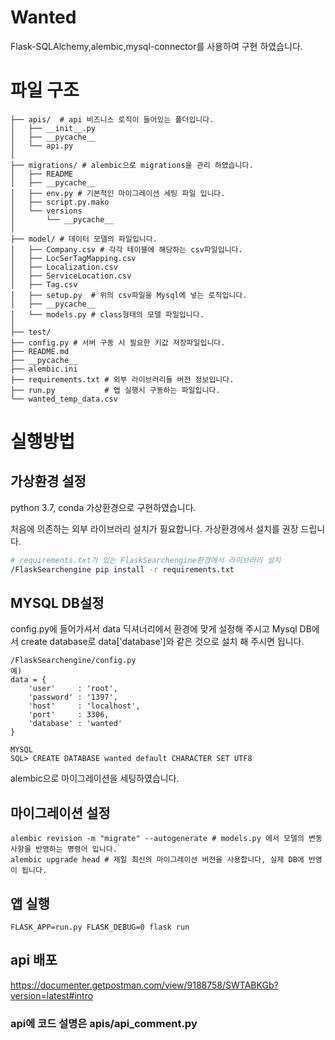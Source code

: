 # Wanted
Flask-SQLAlchemy,alembic,mysql-connector를 사용하여 구현 하였습니다.

# 파일 구조
```
├── apis/  # api 비즈니스 로직이 들어있는 폴더입니다.
│   ├── __init__.py
│   ├── __pycache__
│   └── api.py
│
├── migrations/ # alembic으로 migrations을 관리 하였습니다.
│   ├── README
│   ├── __pycache__
│   ├── env.py # 기본적인 마이그레이션 세팅 파일 입니다.
│   ├── script.py.mako
│   └── versions
│       └── __pycache__
│
├── model/ # 데이터 모델의 파일입니다. 
│   ├── Company.csv # 각각 테이블에 해당하는 csv파일입니다.
│   ├── LocSerTagMapping.csv
│   ├── Localization.csv
│   ├── ServiceLocation.csv
│   ├── Tag.csv
│   ├── setup.py  # 위의 csv파일을 Mysql에 넣는 로직입니다.
│   ├── __pycache__
│   └── models.py # class형태의 모델 파일입니다.
│
├── test/
├── config.py # 서버 구동 시 필요한 키값 저장파일입니다.
├── README.md
├── __pycache__
├── alembic.ini
├── requirements.txt # 외부 라이브러리들 버전 정보입니다.
├── run.py           # 앱 실행시 구동하는 파일입니다.
└── wanted_temp_data.csv 
```

# 실행방법


## 가상환경 설정
 
python 3.7, conda 가상환경으로 구현하였습니다.

처음에 의존하는 외부 라이브러리 설치가 필요합니다.
가상환경에서 설치를 권장 드립니다.
```bash
# requirements.txt가 있는 FlaskSearchengine환경에서 라이브러리 설치
/FlaskSearchengine pip install -r requirements.txt
```

## MYSQL DB설정
 

config.py에 들어가셔서 data 딕셔너리에서 환경에 맞게 설정해 주시고 
Mysql DB에서 create database로 data['database']와 같은 것으로 설치 해 주시면 됩니다.

```
/FlaskSearchengine/config.py
예)
data = {
    'user'     : 'root', 
    'password' : '1397',
    'host'     : 'localhost',
    'port'     : 3306,
    'database' : 'wanted'
}

MYSQL
SQL> CREATE DATABASE wanted default CHARACTER SET UTF8
```

alembic으로 마이그레이션을 세팅하였습니다.

## 마이그레이션 설정
 
```
alembic revision -m "migrate" --autogenerate # models.py 에서 모델의 변동사항을 반영하는 명령어 입니다.
alembic upgrade head # 제일 최신의 마이그레이션 버전을 사용합니다, 실제 DB에 반영이 됩니다. 
```

## 앱 실행

```
FLASK_APP=run.py FLASK_DEBUG=0 flask run
```

## api 배포 

https://documenter.getpostman.com/view/9188758/SWTABKGb?version=latest#intro

### api에 코드 설명은 apis/api_comment.py
